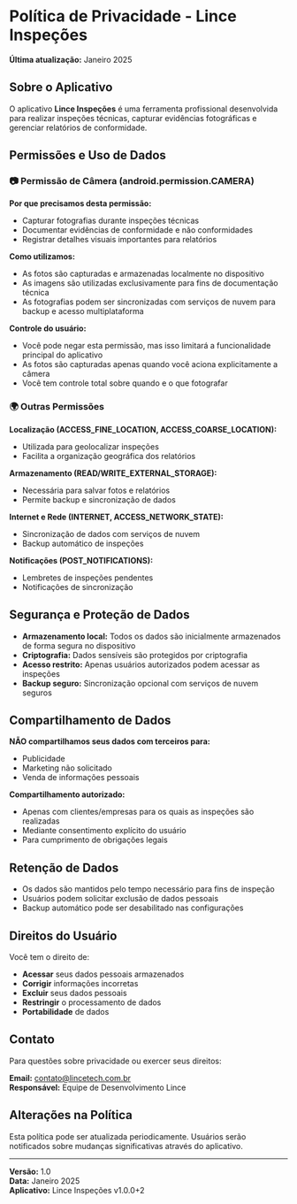 # Política de Privacidade - Lince Inspeções

**Última atualização:** Janeiro 2025

## Sobre o Aplicativo

O aplicativo **Lince Inspeções** é uma ferramenta profissional desenvolvida para realizar inspeções técnicas, capturar evidências fotográficas e gerenciar relatórios de conformidade.

## Permissões e Uso de Dados

### 📷 Permissão de Câmera (android.permission.CAMERA)

**Por que precisamos desta permissão:**
- Capturar fotografias durante inspeções técnicas
- Documentar evidências de conformidade e não conformidades
- Registrar detalhes visuais importantes para relatórios

**Como utilizamos:**
- As fotos são capturadas e armazenadas localmente no dispositivo
- As imagens são utilizadas exclusivamente para fins de documentação técnica
- As fotografias podem ser sincronizadas com serviços de nuvem para backup e acesso multiplataforma

**Controle do usuário:**
- Você pode negar esta permissão, mas isso limitará a funcionalidade principal do aplicativo
- As fotos são capturadas apenas quando você aciona explicitamente a câmera
- Você tem controle total sobre quando e o que fotografar

### 🌍 Outras Permissões

**Localização (ACCESS_FINE_LOCATION, ACCESS_COARSE_LOCATION):**
- Utilizada para geolocalizar inspeções
- Facilita a organização geográfica dos relatórios

**Armazenamento (READ/WRITE_EXTERNAL_STORAGE):**
- Necessária para salvar fotos e relatórios
- Permite backup e sincronização de dados

**Internet e Rede (INTERNET, ACCESS_NETWORK_STATE):**
- Sincronização de dados com serviços de nuvem
- Backup automático de inspeções

**Notificações (POST_NOTIFICATIONS):**
- Lembretes de inspeções pendentes
- Notificações de sincronização

## Segurança e Proteção de Dados

- **Armazenamento local:** Todos os dados são inicialmente armazenados de forma segura no dispositivo
- **Criptografia:** Dados sensíveis são protegidos por criptografia
- **Acesso restrito:** Apenas usuários autorizados podem acessar as inspeções
- **Backup seguro:** Sincronização opcional com serviços de nuvem seguros

## Compartilhamento de Dados

**NÃO compartilhamos seus dados com terceiros para:**
- Publicidade
- Marketing não solicitado
- Venda de informações pessoais

**Compartilhamento autorizado:**
- Apenas com clientes/empresas para os quais as inspeções são realizadas
- Mediante consentimento explícito do usuário
- Para cumprimento de obrigações legais

## Retenção de Dados

- Os dados são mantidos pelo tempo necessário para fins de inspeção
- Usuários podem solicitar exclusão de dados pessoais
- Backup automático pode ser desabilitado nas configurações

## Direitos do Usuário

Você tem o direito de:
- **Acessar** seus dados pessoais armazenados
- **Corrigir** informações incorretas
- **Excluir** seus dados pessoais
- **Restringir** o processamento de dados
- **Portabilidade** de dados

## Contato

Para questões sobre privacidade ou exercer seus direitos:

**Email:** contato@lincetech.com.br  
**Responsável:** Equipe de Desenvolvimento Lince  

## Alterações na Política

Esta política pode ser atualizada periodicamente. Usuários serão notificados sobre mudanças significativas através do aplicativo.

---

**Versão:** 1.0  
**Data:** Janeiro 2025  
**Aplicativo:** Lince Inspeções v1.0.0+2